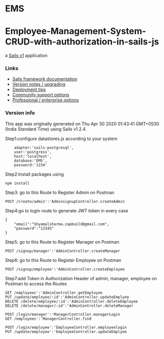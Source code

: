 # EMS
# Employee-Management-System-CRUD-with-authorization-in-sails-js

a [Sails v1](https://sailsjs.com) application


### Links

+ [Sails framework documentation](https://sailsjs.com/get-started)
+ [Version notes / upgrading](https://sailsjs.com/documentation/upgrading)
+ [Deployment tips](https://sailsjs.com/documentation/concepts/deployment)
+ [Community support options](https://sailsjs.com/support)
+ [Professional / enterprise options](https://sailsjs.com/enterprise)


### Version info

This app was originally generated on Thu Apr 30 2020 01:43:41 GMT+0530 (India Standard Time) using Sails v1.2.4.

<!-- Internally, Sails used [`sails-generate@1.16.13`](https://github.com/balderdashy/sails-generate/tree/v1.16.13/lib/core-generators/new). -->



<!--
Note:  Generators are usually run using the globally-installed `sails` CLI (command-line interface).  This CLI version is _environment-specific_ rather than app-specific, thus over time, as a project's dependencies are upgraded or the project is worked on by different developers on different computers using different versions of Node.js, the Sails dependency in its package.json file may differ from the globally-installed Sails CLI release it was originally generated with.  (Be sure to always check out the relevant [upgrading guides](https://sailsjs.com/upgrading) before upgrading the version of Sails used by your app.  If you're stuck, [get help here](https://sailsjs.com/support).)
-->


Step1:configure datastores.js according to your system
````
    adapter:'sails-postgresql',
    user:'postgress',
    host:'localhost',
    database:'EMS',
    password:'1234'
````
Step2:Install packages using
````
npm install
````
Step3: go to this Route to Register Admin on Postman
````
POST /create/admin':'AdminsignupController.createAdmin
````
Step4:go to login route to generate JWT token in every case
````
{
	"email":"Shyamalsharma.zapbuild@gmail.com",
	"password":"12345"
}
````
Step5: go to this Route to Register Manager on Postman
````
POST /signup/manager':'AdminController.createManager
````
Step6: go to this Route to Register Employee on Postman
````
POST /signup/employee':'AdminController.createEmployee
````
Step7:add Token in Authorization Header of admin, manager, employee on Postman to access the Routes
````
GET /employees':'AdminController.getEmployee
PUT /update/employee/:id':'AdminController.updateEmplyee
DELETE /delete/employee/:id':'AdminController.deleteEmployee
DELETE /delete/manager/:id':'AdminController.deleteManager

POST /login/manager':'ManagerController.managerLogin
GET /employees':'ManagerController.find

POST /login/employee':'EmployeeController.employeelogin
PUT /update/employee':'EmployeeController.updateEmplyee
````


